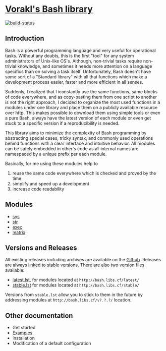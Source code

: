 # [Vorakl's Bash library](https://bash.libs.cf/)

[![build-status](https://travis-ci.org/vorakl/vbl.svg?branch=master)](https://travis-ci.org/vorakl/vbl)

## Introduction

Bash is a powerful programming language and very useful for operational tasks.
Without any doubts, this is the first "tool" for any system administrators of
Unix-like OS's. Although, non-trivial tasks require non-trivial knowledge, and
sometimes it needs more attention on a language specifics than on solving a task
itself. Unfortunately, Bash doesn't have some sort of a "Standard library" with
all that functions which make a development process easier, faster and more
efficient in all senses.

Suddenly, I realized that I iconstantly use the same functions, same blocks of
code everywhere, and as copy-pasting them from one script to another is not
the right approach, I decided to organize the most used functions in a modules
under one library and place them on a publicly available resource over http.
This makes possible to download them using simple tools or even a pure Bash,
always have the latest version of each module or even get stuck to a specific
version if a reproducibility is needed.

This library aims to minimize the complexity of Bash programming by abstracting
special cases, tricky syntax, and commonly used operations behind functions with
a clear interface and intuitive behavior. All modules can be safely embedded in
other's code as all internal names are namespaced by a unique prefix per each
module. 

Basically, for me using these modules help to

1. reuse the same code everywhere which is checked and proved by the time
2. simplify and speed up a development
3. increase code readability


## Modules

* [sys](https://github.com/vorakl/bash-libs/tree/master/src.docs/content/pages/sys.rst)
* [str](https://github.com/vorakl/bash-libs/tree/master/src.docs/content/pages/str.rst)
* [exec](https://github.com/vorakl/bash-libs/tree/master/src.docs/content/pages/exec.rst)
* [matrix](https://github.com/vorakl/bash-libs/tree/master/src.docs/content/pages/matrix.rst)

## Versions and Releases

All existing releases including archives are available on 
the [Github](https://github.com/vorakl/vbl/releases). Releases are always linked
to stable versions. There are also two version files available:

* [latest.lst](http://bash.libs.cf/latest.lst),
  for modules located at `http://bash.libs.cf/latest/`
* [stable.lst](http://bash.libs.cf/stable.lst)
  for modules located at `http://bash.libs.cf/stable/`

Versions from `stable.lst` allow you to stick to them in the future by addressing
modules at `http://bash.libs.cf/v?.?.?/` location.


## Other documentation

* Get started
* [Examples](https://github.com/vorakl/bash-libs/tree/master/examples)
* Installation
* Modification of a default configuration
